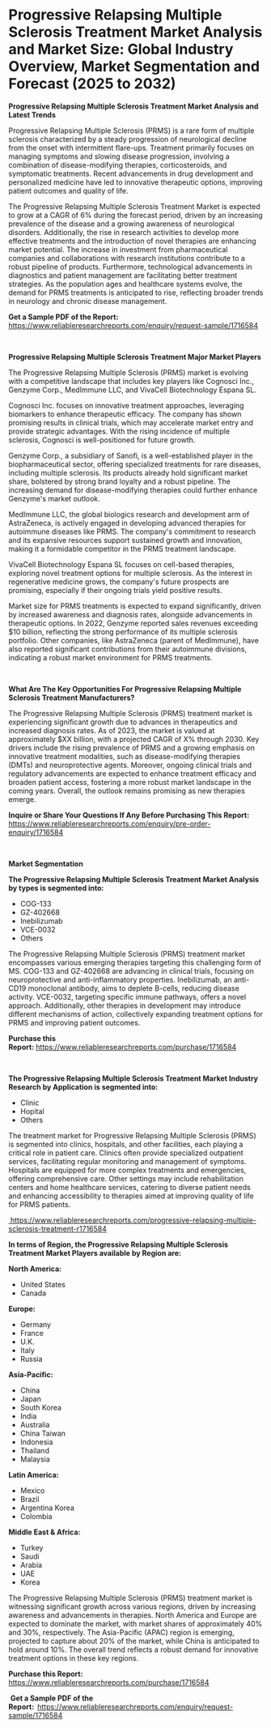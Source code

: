 <p><h1>Progressive Relapsing Multiple Sclerosis Treatment Market Analysis and Market Size: Global Industry Overview, Market Segmentation and Forecast (2025 to 2032)</h1></p><p><strong>Progressive Relapsing Multiple Sclerosis Treatment Market Analysis and Latest Trends</strong></p>
<p><p>Progressive Relapsing Multiple Sclerosis (PRMS) is a rare form of multiple sclerosis characterized by a steady progression of neurological decline from the onset with intermittent flare-ups. Treatment primarily focuses on managing symptoms and slowing disease progression, involving a combination of disease-modifying therapies, corticosteroids, and symptomatic treatments. Recent advancements in drug development and personalized medicine have led to innovative therapeutic options, improving patient outcomes and quality of life.</p><p>The Progressive Relapsing Multiple Sclerosis Treatment Market is expected to grow at a CAGR of 6% during the forecast period, driven by an increasing prevalence of the disease and a growing awareness of neurological disorders. Additionally, the rise in research activities to develop more effective treatments and the introduction of novel therapies are enhancing market potential. The increase in investment from pharmaceutical companies and collaborations with research institutions contribute to a robust pipeline of products. Furthermore, technological advancements in diagnostics and patient management are facilitating better treatment strategies. As the population ages and healthcare systems evolve, the demand for PRMS treatments is anticipated to rise, reflecting broader trends in neurology and chronic disease management.</p></p>
<p><strong>Get a Sample PDF of the Report:&nbsp;</strong> <a href="https://www.reliableresearchreports.com/enquiry/request-sample/1716584?utm_campaign=2727&utm_medium=2&utm_source=Github&utm_content=ia&utm_term=19042025&utm_id=progressive-relapsing-multiple-sclerosis-treatment">https://www.reliableresearchreports.com/enquiry/request-sample/1716584</a></p>
<p>&nbsp;</p>
<p><strong>Progressive Relapsing Multiple Sclerosis Treatment Major Market Players</strong></p>
<p><p>The Progressive Relapsing Multiple Sclerosis (PRMS) market is evolving with a competitive landscape that includes key players like Cognosci Inc., Genzyme Corp., MedImmune LLC, and VivaCell Biotechnology Espana SL. </p><p>Cognosci Inc. focuses on innovative treatment approaches, leveraging biomarkers to enhance therapeutic efficacy. The company has shown promising results in clinical trials, which may accelerate market entry and provide strategic advantages. With the rising incidence of multiple sclerosis, Cognosci is well-positioned for future growth.</p><p>Genzyme Corp., a subsidiary of Sanofi, is a well-established player in the biopharmaceutical sector, offering specialized treatments for rare diseases, including multiple sclerosis. Its products already hold significant market share, bolstered by strong brand loyalty and a robust pipeline. The increasing demand for disease-modifying therapies could further enhance Genzyme's market outlook.</p><p>MedImmune LLC, the global biologics research and development arm of AstraZeneca, is actively engaged in developing advanced therapies for autoimmune diseases like PRMS. The company's commitment to research and its expansive resources support sustained growth and innovation, making it a formidable competitor in the PRMS treatment landscape.</p><p>VivaCell Biotechnology Espana SL focuses on cell-based therapies, exploring novel treatment options for multiple sclerosis. As the interest in regenerative medicine grows, the company's future prospects are promising, especially if their ongoing trials yield positive results.</p><p>Market size for PRMS treatments is expected to expand significantly, driven by increased awareness and diagnosis rates, alongside advancements in therapeutic options. In 2022, Genzyme reported sales revenues exceeding $10 billion, reflecting the strong performance of its multiple sclerosis portfolio. Other companies, like AstraZeneca (parent of MedImmune), have also reported significant contributions from their autoimmune divisions, indicating a robust market environment for PRMS treatments.</p></p>
<p>&nbsp;</p>
<p><strong>What Are The Key Opportunities For Progressive Relapsing Multiple Sclerosis Treatment Manufacturers?</strong></p>
<p><p>The Progressive Relapsing Multiple Sclerosis (PRMS) treatment market is experiencing significant growth due to advances in therapeutics and increased diagnosis rates. As of 2023, the market is valued at approximately $XX billion, with a projected CAGR of X% through 2030. Key drivers include the rising prevalence of PRMS and a growing emphasis on innovative treatment modalities, such as disease-modifying therapies (DMTs) and neuroprotective agents. Moreover, ongoing clinical trials and regulatory advancements are expected to enhance treatment efficacy and broaden patient access, fostering a more robust market landscape in the coming years. Overall, the outlook remains promising as new therapies emerge.</p></p>
<p><strong>Inquire or Share Your Questions If Any Before Purchasing This Report:</strong> <a href="https://www.reliableresearchreports.com/enquiry/pre-order-enquiry/1716584?utm_campaign=2727&utm_medium=2&utm_source=Github&utm_content=ia&utm_term=19042025&utm_id=progressive-relapsing-multiple-sclerosis-treatment">https://www.reliableresearchreports.com/enquiry/pre-order-enquiry/1716584</a></p>
<p>&nbsp;</p>
<p><strong>Market Segmentation</strong></p>
<p><strong>The Progressive Relapsing Multiple Sclerosis Treatment Market Analysis by types is segmented into:</strong></p>
<p><ul><li>COG-133</li><li>GZ-402668</li><li>Inebilizumab</li><li>VCE-0032</li><li>Others</li></ul></p>
<p><p>The Progressive Relapsing Multiple Sclerosis (PRMS) treatment market encompasses various emerging therapies targeting this challenging form of MS. COG-133 and GZ-402668 are advancing in clinical trials, focusing on neuroprotective and anti-inflammatory properties. Inebilizumab, an anti-CD19 monoclonal antibody, aims to deplete B-cells, reducing disease activity. VCE-0032, targeting specific immune pathways, offers a novel approach. Additionally, other therapies in development may introduce different mechanisms of action, collectively expanding treatment options for PRMS and improving patient outcomes.</p></p>
<p><strong>Purchase this Report:&nbsp;</strong><a href="https://www.reliableresearchreports.com/purchase/1716584?utm_campaign=2727&utm_medium=2&utm_source=Github&utm_content=ia&utm_term=19042025&utm_id=progressive-relapsing-multiple-sclerosis-treatment">https://www.reliableresearchreports.com/purchase/1716584</a></p>
<p>&nbsp;</p>
<p><strong>The Progressive Relapsing Multiple Sclerosis Treatment Market Industry Research by Application is segmented into:</strong></p>
<p><ul><li>Clinic</li><li>Hopital</li><li>Others</li></ul></p>
<p><p>The treatment market for Progressive Relapsing Multiple Sclerosis (PRMS) is segmented into clinics, hospitals, and other facilities, each playing a critical role in patient care. Clinics often provide specialized outpatient services, facilitating regular monitoring and management of symptoms. Hospitals are equipped for more complex treatments and emergencies, offering comprehensive care. Other settings may include rehabilitation centers and home healthcare services, catering to diverse patient needs and enhancing accessibility to therapies aimed at improving quality of life for PRMS patients.</p></p>
<p><a href="https://www.reliableresearchreports.com/progressive-relapsing-multiple-sclerosis-treatment-r1716584?utm_campaign=2727&utm_medium=2&utm_source=Github&utm_content=ia&utm_term=19042025&utm_id=progressive-relapsing-multiple-sclerosis-treatment">&nbsp;https://www.reliableresearchreports.com/progressive-relapsing-multiple-sclerosis-treatment-r1716584</a></p>
<p><strong>In terms of Region, the Progressive Relapsing Multiple Sclerosis Treatment Market Players available by Region are:</strong></p>
<p>
    <p> <strong> North America: </strong>
        <ul>
            <li>United States</li>
            <li>Canada</li>
        </ul>
        </p> 
    <p> <strong> Europe: </strong>
        <ul>
            <li>Germany</li>
            <li>France</li>
            <li>U.K.</li>
            <li>Italy</li>
            <li>Russia</li>
        </ul>
        </p> 
    <p> <strong> Asia-Pacific: </strong>
        <ul>
            <li>China</li>
            <li>Japan</li>
            <li>South Korea</li>
            <li>India</li>
            <li>Australia</li>
            <li>China Taiwan</li>
            <li>Indonesia</li>
            <li>Thailand</li>
            <li>Malaysia</li>
        </ul>
        </p> 
    <p> <strong> Latin America: </strong>
        <ul>
            <li>Mexico</li>
            <li>Brazil</li>
            <li>Argentina Korea</li>
            <li>Colombia</li>
        </ul>
        </p> 
    <p> <strong> Middle East & Africa: </strong>
        <ul>
            <li>Turkey</li>
            <li>Saudi</li>
            <li>Arabia</li>
            <li>UAE</li>
            <li>Korea</li>
        </ul>
    </p>
    </p>
<p><p>The Progressive Relapsing Multiple Sclerosis (PRMS) treatment market is witnessing significant growth across various regions, driven by increasing awareness and advancements in therapies. North America and Europe are expected to dominate the market, with market shares of approximately 40% and 30%, respectively. The Asia-Pacific (APAC) region is emerging, projected to capture about 20% of the market, while China is anticipated to hold around 10%. The overall trend reflects a robust demand for innovative treatment options in these key regions.</p></p>
<p><strong>Purchase this Report: </strong><a href="https://www.reliableresearchreports.com/purchase/1716584?utm_campaign=2727&utm_medium=2&utm_source=Github&utm_content=ia&utm_term=19042025&utm_id=progressive-relapsing-multiple-sclerosis-treatment">https://www.reliableresearchreports.com/purchase/1716584</a></p>
<p>&nbsp;<strong>Get a Sample PDF of the Report:&nbsp;&nbsp;</strong><a href="https://www.reliableresearchreports.com/enquiry/request-sample/1716584?utm_campaign=2727&utm_medium=2&utm_source=Github&utm_content=ia&utm_term=19042025&utm_id=progressive-relapsing-multiple-sclerosis-treatment">https://www.reliableresearchreports.com/enquiry/request-sample/1716584</a></p>
<p><strong></strong></p>
<p><p></p><p></p><p></p></p>